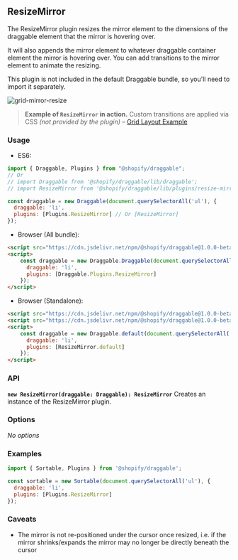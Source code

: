 ## ResizeMirror

The ResizeMirror plugin resizes the mirror element to the dimensions of the draggable element that the mirror is hovering over.

It will also appends the mirror element to whatever draggable container element the mirror is hovering over.
You can add transitions to the mirror element to animate the resizing.

This plugin is not included in the default Draggable bundle, so you'll need to import it separately.

![grid-mirror-resize](https://user-images.githubusercontent.com/643944/39401902-197a93d4-4b1f-11e8-8e2a-9c3070a6fb95.gif)

> **Example of `ResizeMirror` in action.** Custom transitions are applied via CSS _(not provided by the plugin)_ – [Grid Layout Example](https://shopify.github.io/draggable/examples/grid-layout.html)

### Usage

- ES6:
```js
import { Draggable, Plugins } from "@shopify/draggable";
// Or
// import Draggable from '@shopify/draggable/lib/draggable';
// import ResizeMirror from '@shopify/draggable/lib/plugins/resize-mirror';

const draggable = new Draggable(document.querySelectorAll('ul'), {
  draggable: 'li',
  plugins: [Plugins.ResizeMirror] // Or [ResizeMirror]
});
```

- Browser (All bundle):
```html
<script src="https://cdn.jsdelivr.net/npm/@shopify/draggable@1.0.0-beta.11/lib/draggable.bundle.js"></script>
<script>
    const draggable = new Draggable.Draggable(document.querySelectorAll('ul'), {
      draggable: 'li',
      plugins: [Draggable.Plugins.ResizeMirror]
    });
</script>
```

- Browser (Standalone):
```html
<script src="https://cdn.jsdelivr.net/npm/@shopify/draggable@1.0.0-beta.11/lib/draggable.js"></script>
<script src="https://cdn.jsdelivr.net/npm/@shopify/draggable@1.0.0-beta.11/lib/plugins/resize-mirror.js"></script>
<script>
    const draggable = new Draggable.default(document.querySelectorAll('ul'), {
      draggable: 'li',
      plugins: [ResizeMirror.default]
    });
</script>
```

### API

**`new ResizeMirror(draggable: Draggable): ResizeMirror`**
Creates an instance of the ResizeMirror plugin.

### Options

_No options_

### Examples

```js
import { Sortable, Plugins } from '@shopify/draggable';

const sortable = new Sortable(document.querySelectorAll('ul'), {
  draggable: 'li',
  plugins: [Plugins.ResizeMirror]
});
```

### Caveats

- The mirror is not re-positioned under the cursor once resized, i.e. if the mirror shrinks/expands the mirror may no longer be directly beneath the cursor
